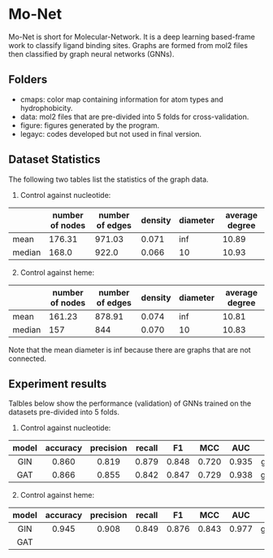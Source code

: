 # Mo-Net
Mo-Net is short for Molecular-Network. It is a deep learning based-frame work to classify ligand binding sites. Graphs are formed from mol2 files then classified by graph neural networks (GNNs).

## Folders
* cmaps: color map containing information for atom types and hydrophobicity.
* data: mol2 files that are pre-divided into 5 folds for cross-validation.
* figure: figures generated by the program.
* legayc: codes developed but not used in final version.

## Dataset Statistics
The following two tables list the statistics of the graph data.
1. Control against nucleotide:   

|  | number of nodes | number of edges | density | diameter | average degree |   
| --- | ---             | ---             | ---     | ---      | ---            |   
| mean | 176.31 | 971.03 | 0.071 | inf | 10.89 |   
| median | 168.0 | 922.0 | 0.066 | 10 | 10.93 |   

2. Control against heme:   

|  | number of nodes | number of edges | density | diameter | average degree |
| --- | --- | --- | --- | --- | --- |
| mean | 161.23 | 878.91 | 0.074 | inf | 10.81 |
| median | 157 | 844 | 0.070 | 10 | 10.83 |

Note that the mean diameter is inf because there are graphs that are not connected.

## Experiment results
Talbles below show the performance (validation) of GNNs trained on the datasets pre-divided into 5 folds. 
1. Control against nucleotide:   

| model | accuracy | precision | recall | F1 | MCC | AUC | log |   
| :---:   | :---: | :---: | :---: | :---: | :---: | :---: | :---: |    
| GIN | 0.860 | 0.819 | 0.879 | 0.848 | 0.720 | 0.935 | gin_5fold_control_atp_1.txt |   
| GAT | 0.866 | 0.855 | 0.842 | 0.847 | 0.729 | 0.938 | gat_5fold_control_atp_0.txt |
   
2. Control against heme:   

| model | accuracy | precision | recall | F1 | MCC | AUC | log |
| :---: | :---: | :---: | :---: | :---: | :---: | :---: | :---: |   
| GIN | 0.945 | 0.908 | 0.849 | 0.876 | 0.843 | 0.977 | gin_5fold_control_heme_0.txt |
| GAT |       |       |       |       |       |       |                              |

